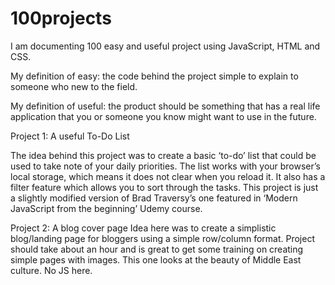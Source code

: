 # 100projects

I am documenting 100 easy and useful project using JavaScript, HTML and CSS.

My definition of easy: the code behind the project simple to explain to someone who new to the field.

My definition of useful: the product should be something that has a real life application that you or someone you know might want to use in the future.

Project 1: A useful To-Do List

The idea behind this project was to create a basic ‘to-do’ list that could be used to take note of your daily priorities. The list works with your browser’s local storage, which means it does not clear when you reload it. It also has a filter feature which allows you to sort through the tasks. This project is just a slightly modified version of Brad Traversy’s one featured in ‘Modern JavaScript from the beginning’ Udemy course.

Project 2: A blog cover page
Idea here was to create a simplistic blog/landing page for bloggers using a simple row/column format. Project should take about an hour and is great to get some training on creating simple pages with images. This one looks at the beauty of Middle East culture. No JS here.
